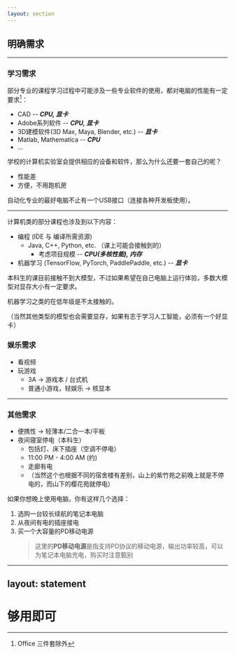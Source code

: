 ```yaml
---
layout: section
---
```


## 明确需求

---

### 学习需求
部分专业的课程学习过程中可能涉及一些专业软件的使用，都对电脑的性能有一定要求[^exclude_office]：
- CAD -- ***CPU, 显卡***
- Adobe系列软件 -- ***CPU, 显卡***
- 3D建模软件(3D Max, Maya, Blender, etc.) -- ***显卡***
- Matlab, Mathematica -- ***CPU***
- ...

[^exclude_office]: Office 三件套除外

学校的计算机实验室会提供相应的设备和软件，那么为什么还要一套自己的呢？
- 性能差
- 方便，不用跑机房

自动化专业的最好电脑不止有一个USB接口（连接各种开发板使用）。

<!-- 在这里写到对显卡有需求的就需要独立显卡了 -->

---

计算机类的部分课程也涉及到以下内容：
- 编程 (IDE 与 编译所需资源)
  - Java, C++, Python, etc. （课上可能会接触到的）
    - 考虑项目规模 -- ***CPU(多核性能), 内存***
- 机器学习 (TensorFlow, PyTorch, PaddlePaddle, etc.) -- ***显卡***

本科生的课目前接触不到大模型，不过如果希望在自己电脑上运行体验，多数大模型对显存大小有一定要求。

机器学习之类的在低年级是不太接触的。

（当然其他类型的模型也会需要显存，如果有志于学习人工智能，必须有一个好显卡）

### 娱乐需求
- 看视频
- 玩游戏
    - 3A -> 游戏本 / 台式机
    - 普通小游戏，轻娱乐 -> 核显本

---

### 其他需求
- 便携性 -> 轻薄本/二合一本/平板
- 夜间寝室停电（本科生）
  - 包括灯、床下插座（空调不停电）
  - 11:00 PM - 4:00 AM (约)
  - 走廊有电
  - （当然这个也根据不同的宿舍楼有差别，山上的紫竹苑之前晚上就是不停电的，而山下的樱花苑就停电）

如果你想晚上使用电脑，你有这样几个选择：
1. 选购一台较长续航的笔记本电脑
2. 从夜间有电的插座接电
3. 买一个大容量的PD移动电源
   > 这里的**PD移动电源**是指支持PD协议的移动电源，输出功率较高，可以为笔记本电脑充电，购买时注意甄别

---
layout: statement
---

<h1>够用即可</h1>
